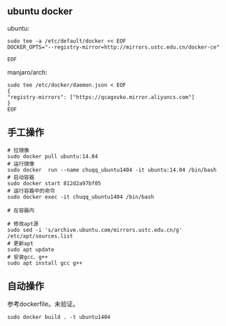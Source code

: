## ubuntu docker

ubuntu:
```
sudo tee -a /etc/default/docker << EOF
DOCKER_OPTS="--registry-mirror=http://mirrors.ustc.edu.cn/docker-ce"

EOF
```

manjaro/arch:
```
sudo tee /etc/docker/daemon.json < EOF
{
"registry-mirrors": ["https://qcagxvko.mirror.aliyuncs.com"]
}
EOF
```

## 手工操作

```
# 拉镜像
sudo docker pull ubuntu:14.04
# 运行镜像
sudo docker  run --name chuqq_ubuntu1404 -it ubuntu:14.04 /bin/bash
# 启动容器
sudo docker start 812d2a97bf05
# 运行容器中的命令
sudo docker exec -it chuqq_ubuntu1404 /bin/bash

# 在容器内

# 修改apt源
sudo sed -i 's/archive.ubuntu.com/mirrors.ustc.edu.cn/g' /etc/apt/sources.list
# 更新apt
sudo apt update
# 安装gcc、g++
sudo apt install gcc g++
```

## 自动操作

参考dockerfile。未验证。
```
sudo docker build . -t ubuntu1404
```

